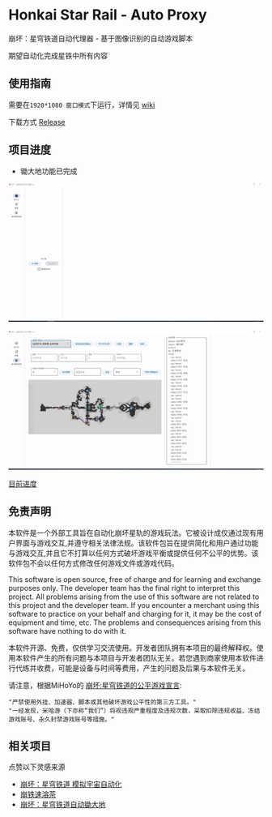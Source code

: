 # Honkai Star Rail - Auto Proxy
崩坏：星穹铁道自动代理器 - 基于图像识别的自动游戏脚本

期望自动化完成星铁中所有内容

## 使用指南
需要在```1920*1080 窗口模式```下运行，详情见 [wiki](https://github.com/DoctorReid/StarRailAutoProxy/wiki)

下载方式 [Release](https://github.com/DoctorReid/StarRailAutoProxy/releases)

## 项目进度

- 锄大地功能已完成

![锄大地](https://github.com/DoctorReid/StarRailAutoProxy/blob/main/.github/wiki/%E9%94%84%E5%A4%A7%E5%9C%B0.png)

![锄地线路录制](https://github.com/DoctorReid/StarRailAutoProxy/blob/main/.github/wiki/%E8%B7%AF%E7%BA%BF%E5%BD%95%E5%88%B6.png)

[目前进度](https://github.com/DoctorReid/StarRailProxy/milestone/3)

## 免责声明
本软件是一个外部工具旨在自动化崩坏星轨的游戏玩法。它被设计成仅通过现有用户界面与游戏交互,并遵守相关法律法规。该软件包旨在提供简化和用户通过功能与游戏交互,并且它不打算以任何方式破坏游戏平衡或提供任何不公平的优势。该软件包不会以任何方式修改任何游戏文件或游戏代码。

This software is open source, free of charge and for learning and exchange purposes only. The developer team has the final right to interpret this project. All problems arising from the use of this software are not related to this project and the developer team. If you encounter a merchant using this software to practice on your behalf and charging for it, it may be the cost of equipment and time, etc. The problems and consequences arising from this software have nothing to do with it.

本软件开源、免费，仅供学习交流使用。开发者团队拥有本项目的最终解释权。使用本软件产生的所有问题与本项目与开发者团队无关。若您遇到商家使用本软件进行代练并收费，可能是设备与时间等费用，产生的问题及后果与本软件无关。


请注意，根据MiHoYo的 [崩坏:星穹铁道的公平游戏宣言]([https://hsr.hoyoverse.com/en-us/news/111244](https://sr.mihoyo.com/news/111246?nav=news&type=notice)):

    "严禁使用外挂、加速器、脚本或其他破坏游戏公平性的第三方工具。"
    "一经发现，米哈游（下亦称“我们”）将视违规严重程度及违规次数，采取扣除违规收益、冻结游戏账号、永久封禁游戏账号等措施。"

## 相关项目
点赞以下灵感来源
- [崩坏：星穹铁道 模拟宇宙自动化](https://github.com/CHNZYX/Auto_Simulated_Universe)
- [崩铁速溶茶](https://github.com/LmeSzinc/StarRailCopilot)
- [崩坏：星穹铁道自动锄大地](https://github.com/Starry-Wind/StarRailAssistant)